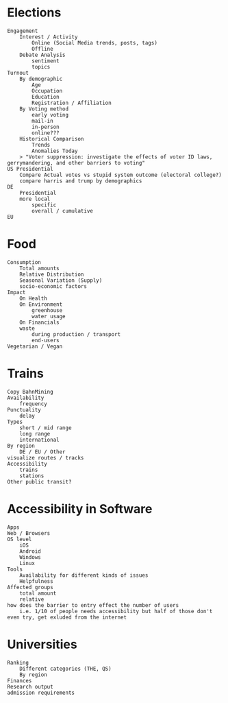 # Elections
    Engagement
        Interest / Activity
            Online (Social Media trends, posts, tags)
            Offline
        Debate Analysis
            sentiment
            topics
    Turnout
        By demographic
            Age
            Occupation
            Education
            Registration / Affiliation
        By Voting method
            early voting
            mail-in
            in-person
            online???
        Historical Comparison
            Trends
            Anomalies Today
        > "Voter suppression: investigate the effects of voter ID laws, gerrymandering, and other barriers to voting"
    US Presidential
        Compare Actual votes vs stupid system outcome (electoral college?)
        compare harris and trump by demographics
    DE
        Presidential
        more local
            specific
            overall / cumulative
    EU

# Food
    Consumption
        Total amounts
        Relative Distribution
        Seasonal Variation (Supply)
        socio-economic factors
    Impact
        On Health
        On Environment
            greenhouse
            water usage
        On Financials
        waste
            during production / transport
            end-users
    Vegetarian / Vegan

# Trains
    Copy BahnMining
    Availability
        frequency
    Punctuality
        delay
    Types
        short / mid range
        long range
        international
    By region
        DE / EU / Other
    visualize routes / tracks
    Accessibility
        trains
        stations
    Other public transit?

# Accessibility in Software
    Apps
    Web / Browsers
    OS level
        iOS
        Android
        Windows
        Linux
    Tools
        Availability for different kinds of issues
        Helpfulness
    Affected groups
        total amount
        relative
    how does the barrier to entry effect the number of users
        i.e. 1/10 of people needs accessibility but half of those don't even try, get exluded from the internet

# Universities
    Ranking
        Different categories (THE, QS)
        By region
    Finances
    Research output
    admission requirements